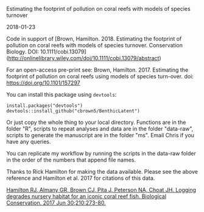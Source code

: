 Estimating the footprint of pollution on coral reefs with models of species turnover

2018-01-23

Code in support of
[Brown, Hamilton. 2018. Estimating the footprint of pollution on coral reefs with models of species turnover. Conservation Biology. DOI: 10.1111/cobi.13079]
(http://onlinelibrary.wiley.com/doi/10.1111/cobi.13079/abstract)

For an open-access pre-print see:
Brown, Hamilton. 2017. Estimating the footprint of pollution on coral reefs using models of species turn-over. doi: https://doi.org/10.1101/157297


You can install this package using `devtools`:

    install.packages("devtools")
    devtools::install_github("cbrown5/BenthicLatent")

Or just copy the whole thing to your local directory.
Functions are in the folder "R", scripts to repeat analyses and data are in the folder "data-raw", scripts to generate the manuscript are in the folder "ms". Email Chris if you have any queries.

You can replicate my workflow by running the scripts in the data-raw folder in the order of the numbers that append file names.

Thanks to Rick Hamilton for making the data available. Please see the above reference and Hamilton et al. 2017 for citations of this data.

[Hamilton RJ, Almany GR, Brown CJ, Pita J, Peterson NA, Choat JH. Logging degrades nursery habitat for an iconic coral reef fish. Biological Conservation. 2017 Jun 30;210:273-80.](https://www.sciencedirect.com/science/article/pii/S0006320716310461)
